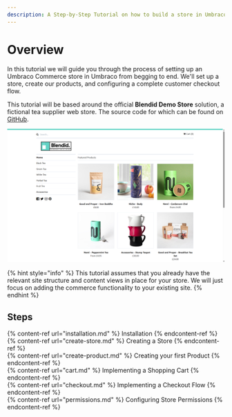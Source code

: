 ```yaml
---
description: A Step-by-Step Tutorial on how to build a store in Umbraco using Umbraco Commerce.
---
```


# Overview

In this tutorial we will guide you through the process of setting up an Umbraco Commerce store in Umbraco from begging to end. We'll set up a store, create our products, and configuring a complete customer checkout flow.

This tutorial will be based around the official **Blendid Demo Store** solution, a fictional tea supplier web store. The source code for which can be found on [GitHub](https://github.com/umbraco/Umbraco.Commerce.DemoStore).

![Blendid Store Homepage](../images/blendid/homepage.png)

{% hint style="info" %}
This tutorial assumes that you already have the relevant site structure and content views in place for your store. We will just focus on adding the commerce functionality to your existing site.
{% endhint %}

## Steps

{% content-ref url="installation.md" %} Installation {% endcontent-ref %}  
{% content-ref url="create-store.md" %} Creating a Store {% endcontent-ref %}  
{% content-ref url="create-product.md" %} Creating your first Product {% endcontent-ref %}  
{% content-ref url="cart.md" %} Implementing a Shopping Cart {% endcontent-ref %}  
{% content-ref url="checkout.md" %} Implementing a Checkout Flow {% endcontent-ref %}  
{% content-ref url="permissions.md" %} Configuring Store Permissions {% endcontent-ref %}  
